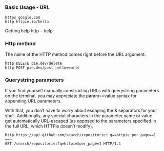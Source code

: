 ### Basic Usage -  URL 
```
https google.com
http httpie.io/hello
```

Getting help
http --help

### Http method 
The name of the HTTP method comes right before the URL argument:
```
http DELETE pie.dev/delete
http POST pie.dev/post hello=world
```
### Querystring parameters
If you find yourself manually constructing URLs with querystring parameters on the terminal, you may appreciate the param==value syntax for appending URL parameters.

With that, you don’t have to worry about escaping the & separators for your shell. Additionally, any special characters in the parameter name or value get automatically URL-escaped (as opposed to the parameters specified in the full URL, which HTTPie doesn’t modify).

```
http https://api.github.com/search/repositories q==httpie per_page==1
==>
GET /search/repositories?q=httpie&per_page=1 HTTP/1.1
```
